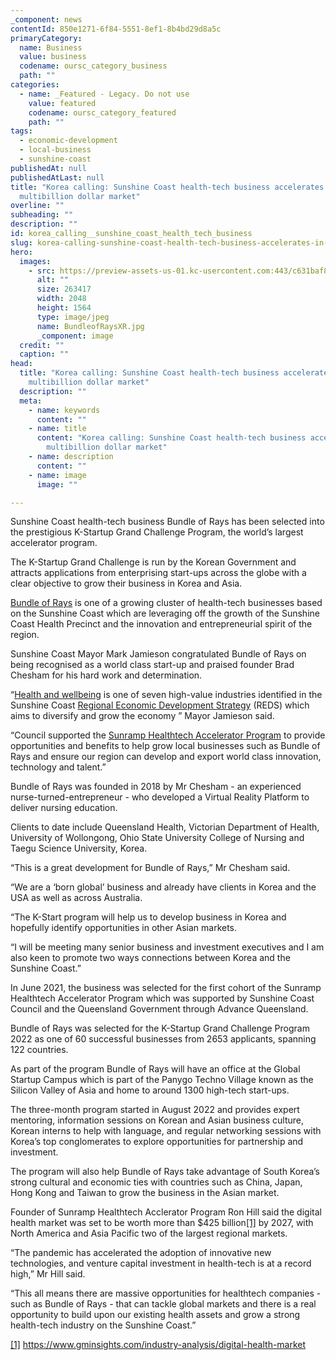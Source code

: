 ```yaml
---
_component: news
contentId: 850e1271-6f84-5551-8ef1-8b4bd29d8a5c
primaryCategory:
  name: Business
  value: business
  codename: oursc_category_business
  path: ""
categories:
  - name: _Featured - Legacy. Do not use
    value: featured
    codename: oursc_category_featured
    path: ""
tags:
  - economic-development
  - local-business
  - sunshine-coast
publishedAt: null
publishedAtLast: null
title: "Korea calling: Sunshine Coast health-tech business accelerates in
  multibillion dollar market"
overline: ""
subheading: ""
description: ""
id: korea_calling__sunshine_coast_health_tech_business
slug: korea-calling-sunshine-coast-health-tech-business-accelerates-in-multibillion-dollar-market
hero:
  images:
    - src: https://preview-assets-us-01.kc-usercontent.com:443/c631baf8-1b46-001f-580c-d0001b68b4a8/fdb85e33-5b15-43cf-9b26-c7bbc67759e2/BundleofRaysXR.jpg
      alt: ""
      size: 263417
      width: 2048
      height: 1564
      type: image/jpeg
      name: BundleofRaysXR.jpg
      _component: image
  credit: ""
  caption: ""
head:
  title: "Korea calling: Sunshine Coast health-tech business accelerates in
    multibillion dollar market"
  description: ""
  meta:
    - name: keywords
      content: ""
    - name: title
      content: "Korea calling: Sunshine Coast health-tech business accelerates in
        multibillion dollar market"
    - name: description
      content: ""
    - name: image
      image: ""

---
```

Sunshine Coast health-tech business Bundle of Rays has been selected into the prestigious K-Startup Grand Challenge Program, the world’s largest accelerator program.

The K-Startup Grand Challenge is run by the Korean Government and attracts applications from enterprising start-ups across the globe with a clear objective to grow their business in Korea and Asia.

[Bundle of Rays](https://borxr.com/)
&#x20;is one of a growing cluster of health-tech businesses based on the Sunshine Coast which are leveraging off the growth of the Sunshine Coast Health Precinct and the innovation and entrepreneurial spirit of the region.

Sunshine Coast Mayor Mark Jamieson congratulated Bundle of Rays on being recognised as a world class start-up and praised founder Brad Chesham for his hard work and determination.

“[Health and wellbeing](https://invest.sunshinecoast.qld.gov.au/innovate/high-value-industries/health-and-wellbeing/)
&#x20;is one of seven high-value industries identified in the Sunshine Coast [Regional Economic Development Strategy](https://www.sunshinecoast.qld.gov.au/Council/Planning-and-Projects/Regional-Strategies/Regional-Economic-Development-Strategy-2013-to-2033)
&#x20;(REDS) which aims to diversify and grow the economy ” Mayor Jamieson said.  

“Council supported the [Sunramp Healthtech Accelerator Program](http://www.sunramp.co/)
&#x20;to provide opportunities and benefits to help grow local businesses such as Bundle of Rays and ensure our region can develop and export world class innovation, technology and talent.”

Bundle of Rays was founded in 2018 by Mr Chesham - an experienced nurse-turned-entrepreneur - who developed a Virtual Reality Platform to deliver nursing education.

Clients to date include Queensland Health, Victorian Department of Health, University of Wollongong, Ohio State University College of Nursing and Taegu Science University, Korea.

“This is a great development for Bundle of Rays,” Mr Chesham said.

“We are a ‘born global’ business and already have clients in Korea and the USA as well as across Australia.

“The K-Start program will help us to develop business in Korea and hopefully identify opportunities in other Asian markets.

“I will be meeting many senior business and investment executives and I am also keen to promote two ways connections between Korea and the Sunshine Coast.”

In June 2021, the business was selected for the first cohort of the Sunramp Healthtech Accelerator Program which was supported by Sunshine Coast Council and the Queensland Government through Advance Queensland.

Bundle of Rays was selected for the K-Startup Grand Challenge Program 2022 as one of 60 successful businesses from 2653 applicants, spanning 122 countries.

As part of the program Bundle of Rays will have an office at the Global Startup Campus which is part of the Panygo Techno Village known as the Silicon Valley of Asia and home to around 1300 high-tech start-ups. 

The three-month program started in August 2022 and provides expert mentoring, information sessions on Korean and Asian business culture, Korean interns to help with language, and regular networking sessions with Korea’s top conglomerates to explore opportunities for partnership and investment.

The program will also help Bundle of Rays take advantage of South Korea’s strong cultural and economic ties with countries such as China, Japan, Hong Kong and Taiwan to grow the business in the Asian market.

Founder of Sunramp Healthtech Acclerator Program Ron Hill said the digital health market was set to be worth more than $425 billion[\[1\]](#_ftn1)
&#x20;by 2027, with North America and Asia Pacific two of the largest regional markets.

“The pandemic has accelerated the adoption of innovative new technologies, and venture capital investment in health-tech is at a record high,” Mr Hill said.

“This all means there are massive opportunities for healthtech companies - such as Bundle of Rays - that can tackle global markets and there is a real opportunity to build upon our existing health assets and grow a strong health-tech industry on the Sunshine Coast.”

[\[1\]](#_ftnref1)
&#x20;<https://www.gminsights.com/industry-analysis/digital-health-market>
